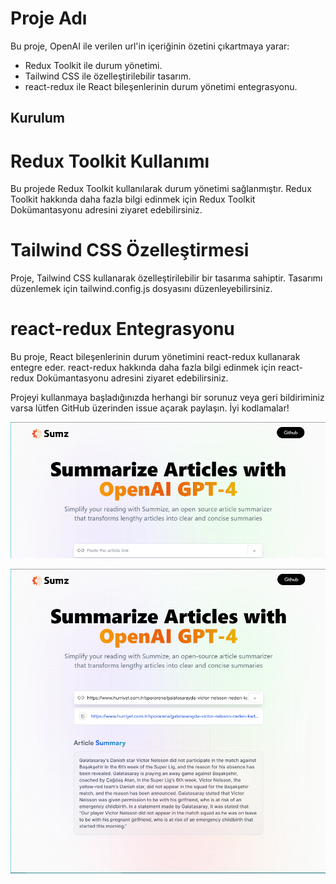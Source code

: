 # Proje Adı

Bu proje, OpenAI ile verilen url'in içeriğinin özetini çıkartmaya yarar:

- Redux Toolkit ile durum yönetimi.
- Tailwind CSS ile özelleştirilebilir tasarım.
- react-redux ile React bileşenlerinin durum yönetimi entegrasyonu.

## Kurulum

# Redux Toolkit Kullanımı
Bu projede Redux Toolkit kullanılarak durum yönetimi sağlanmıştır. Redux Toolkit hakkında daha fazla bilgi edinmek için Redux Toolkit Dokümantasyonu adresini ziyaret edebilirsiniz.

# Tailwind CSS Özelleştirmesi
Proje, Tailwind CSS kullanarak özelleştirilebilir bir tasarıma sahiptir. Tasarımı düzenlemek için tailwind.config.js dosyasını düzenleyebilirsiniz.

#  react-redux Entegrasyonu
Bu proje, React bileşenlerinin durum yönetimini react-redux kullanarak entegre eder. react-redux hakkında daha fazla bilgi edinmek için react-redux Dokümantasyonu adresini ziyaret edebilirsiniz.

Projeyi kullanmaya başladığınızda herhangi bir sorunuz veya geri bildiriminiz varsa lütfen GitHub üzerinden issue açarak paylaşın. İyi kodlamalar!

![1.](/SS/1-1.png)

![Sonuç](/SS/1.png)

